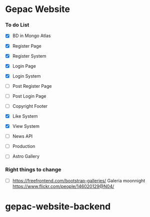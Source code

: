 # Gepac Website
### To do List

- [X] BD in Mongo Atlas
- [X] Register Page
- [X] Register System
- [x] Login Page
- [X] Login System
- [ ] Post Register Page
- [ ] Post Login Page
- [ ] Copyright Footer
- [X] Like System
- [X] View System
- [ ] News API
- [ ] Production
- [ ] Astro Gallery


### Right things to change
- [ ] https://freefrontend.com/bootstrap-galleries/  Galeria moonnight https://www.flickr.com/people/146020129@N04/

# gepac-website-backend
